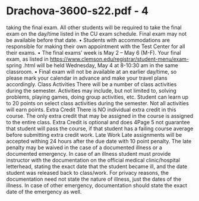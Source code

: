# Drachova-3600-s22.pdf - 4

taking the final exam. All other students will be required to take the final exam 
on the day/time listed in the CU exam schedule. Final exam may not be 
available before that date. 
• Students with accommodations are responsible for making their own 
appointment with the Test Center for all their exams. 
• The final exams’ week is May 2 – May 6 (M-F). Your final exam, as listed in 
 https://www.clemson.edu/registrar/student-menu/exam- spring .html will be held 
Wednesday, May 4 at 8-10:30 am in the same classroom. 
• Final exam will not be available at an earlier day/time, so please mark your 
calendar in advance and make your travel plans accordingly. 
Class Activities
There will be a number of class activities during the semester. Activities may include, but 
not limited to, solving problems, playing games, doing group activities, etc. Student can 
learn up to 20 points on select class activities during the semester. Not all activities will 
earn points.
Extra Credit
There is NO individual extra credit in this course. The only extra credit that may be 
assigned in the course is assigned to the entire class. Extra Credit is optional and does 
4Page 5
not guarantee that student will pass the course, if that student has a failing course 
average before submitting extra credit work. 
Late Work
Late assignments will be accepted withing 24 hours after the due date with 10 point penalty. 
The late penalty may be waived in the case of a documented illness or a documented 
emergency. In case of an illness student must provide instructor with the documentation on 
the official medical clinic/hospital letterhead, stating the exact date that the student became ill,
and the date student was released back to class/work. For privacy reasons, the 
documentation need not state the nature of illness, just the dates of the illness. In case of 
other emergency, documentation should state the exact date of the emergency as well.